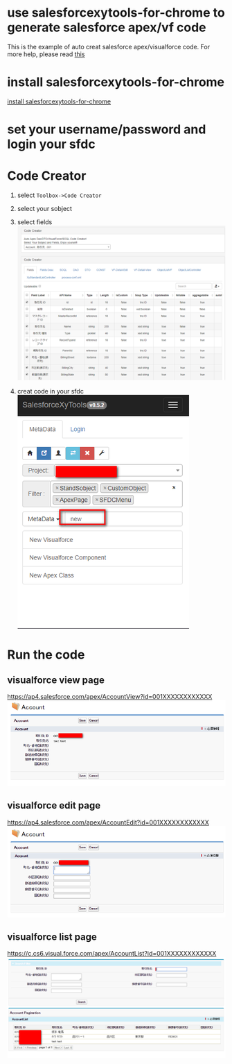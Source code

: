 # use salesforcexytools-for-chrome to generate salesforce apex/vf code
 This is the example of auto creat salesforce apex/visualforce code.
 For more help, please read [this](http://salesforcexytools.com/Salesforce/SalesforceXyTools-For-Chrome.html)

# install salesforcexytools-for-chrome
 [install salesforcexytools-for-chrome](https://chrome.google.com/webstore/detail/salesforce-xytools/ehklfkbacogbanjgekccnbfdgjechlmf?hl=ja)

# set your username/password and login your sfdc

# Code Creator
1. select `Toolbox->Code Creator`
2. select your sobject
3. select fields
![salesforcexytools-codecretor (1).png](pic/salesforcexytools-codecretor(1).png)

4. creat code in your sfdc
![salesforcexytools-codecretor (2).png](pic/salesforcexytools-codecretor(2).png)


# Run the code
## visualforce view page
https://ap4.salesforce.com/apex/AccountView?id=001XXXXXXXXXXXX
![salesforcexytools-codecretor (3).png](pic/salesforcexytools-codecretor(3).png)

## visualforce edit page
https://ap4.salesforce.com/apex/AccountEdit?id=001XXXXXXXXXXXX
![salesforcexytools-codecretor (4).png](pic/salesforcexytools-codecretor(4).png)

## visualforce list page
https://c.cs6.visual.force.com/apex/AccountList?id=001XXXXXXXXXXXX
![salesforcexytools-codecretor (5).png](pic/salesforcexytools-codecretor(5).png)